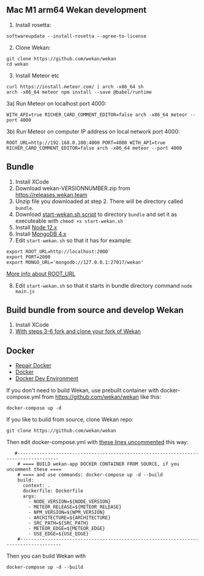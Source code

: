 ## Mac M1 arm64 Wekan development

1) Install rosetta:
```
softwareupdate --install-rosetta --agree-to-license
```
2) Clone Wekan:
```
git clone https://github.com/wekan/wekan
cd wekan
```
3) Install Meteor etc
```
curl https://install.meteor.com/ | arch -x86_64 sh
arch -x86_64 meteor npm install --save @babel/runtime
```
3a) Run Meteor on localhost port 4000:
```
WITH_API=true RICHER_CARD_COMMENT_EDITOR=false arch -x86_64 meteor --port 4000
```
3b) Run Meteor on computer IP address on local network port 4000:
```
ROOT_URL=http://192.168.0.100:4000 PORT=4000 WITH_API=true RICHER_CARD_COMMENT_EDITOR=false arch -x86_64 meteor --port 4000
```

## Bundle

1. Install XCode
2. Download wekan-VERSIONNUMBER.zip from https://releases.wekan.team
3. Unzip file you downloaded at step 2. There will be directory called `bundle`.
4. Download [start-wekan.sh script](https://raw.githubusercontent.com/wekan/wekan/master/start-wekan.sh) to directory `bundle` and set it as executeable with `chmod +x start-wekan.sh`
5. Install [Node 12.x](https://nodejs.org/en/)
6. Install [MongoDB 4.x](https://docs.mongodb.com/manual/tutorial/install-mongodb-on-os-x/)
7. Edit `start-wekan.sh` so that it has for example:
```
export ROOT_URL=http://localhost:2000`
export PORT=2000
export MONGO_URL='mongodb://127.0.0.1:27017/wekan'
```
[More info about ROOT_URL](https://github.com/wekan/wekan/wiki/Settings)

8. Edit `start-wekan.sh` so that it starts in bundle directory command `node main.js`

## Build bundle from source and develop Wekan

1. Install XCode
2. [With steps 3-6 fork and clone your fork of Wekan](https://github.com/wekan/wekan-maintainer/wiki/Developing-Wekan-for-Sandstorm#3-fork-wekan-and-clone-your-fork)

## Docker

- [Repair Docker](https://github.com/wekan/wekan/wiki/Repair-Docker)
- [Docker](https://github.com/wekan/wekan/wiki/Docker)
- [Docker Dev Environment](https://github.com/wekan/wekan-dev)

If you don't need to build Wekan, use prebuilt container with docker-compose.yml from https://github.com/wekan/wekan like this:
```
docker-compose up -d
```

If you like to build from source, clone Wekan repo:
```
git clone https://github.com/wekan/wekan
```
Then edit docker-compose.yml with [these lines uncommented](https://github.com/wekan/wekan/blob/master/docker-compose.yml#L132-L142) this way:
```
   #-------------------------------------------------------------------------------------
    # ==== BUILD wekan-app DOCKER CONTAINER FROM SOURCE, if you uncomment these ====
    # ==== and use commands: docker-compose up -d --build
    build:
      context: .
      dockerfile: Dockerfile
      args:
        - NODE_VERSION=${NODE_VERSION}
        - METEOR_RELEASE=${METEOR_RELEASE}
        - NPM_VERSION=${NPM_VERSION}
        - ARCHITECTURE=${ARCHITECTURE}
        - SRC_PATH=${SRC_PATH}
        - METEOR_EDGE=${METEOR_EDGE}
        - USE_EDGE=${USE_EDGE}
    #-------------------------------------------------------------------------------------
```
Then you can build Wekan with 
```
docker-compose up -d --build
```
